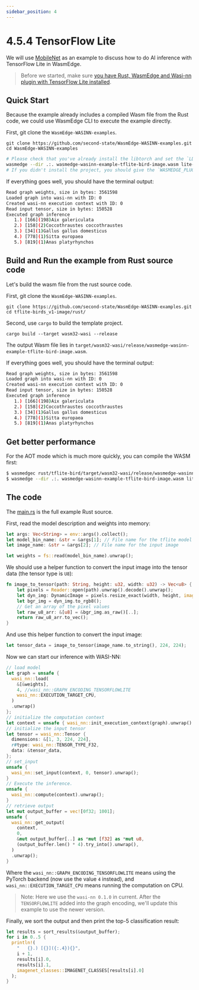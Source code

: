 ```yaml
---
sidebar_position: 4
---
```


# 4.5.4 TensorFlow Lite

We will use [MobileNet](https://github.com/second-state/WasmEdge-WASINN-examples/tree/master/tflite-birds_v1-image) as an example to discuss how to do AI inference with TensorFlow Lite in WasmEdge.

> Before we started, make sure [you have Rust, WasmEdge and Wasi-nn plugin with TensorFlow Lite installed](/book/docs/rust/setup.md).

## Quick Start

Because the example already includes a compiled Wasm file from the Rust code, we could use WasmEdge CLI to execute the example directly.

First, git clone the `WasmEdge-WASINN-examples`.

```
git clone https://github.com/second-state/WasmEdge-WASINN-examples.git
cd WasmEdge-WASINN-examples
```

```bash
# Please check that you've already install the libtorch and set the `LD_LIBRARY_PATH`.
wasmedge --dir .:. wasmedge-wasinn-example-tflite-bird-image.wasm lite-model_aiy_vision_classifier_birds_V1_3.tflite bird.jpg
# If you didn't install the project, you should give the `WASMEDGE_PLUGIN_PATH` environment variable for specifying the WASI-NN plugin path.
```

If everything goes well, you should have the terminal output:

```bash
Read graph weights, size in bytes: 3561598
Loaded graph into wasi-nn with ID: 0
Created wasi-nn execution context with ID: 0
Read input tensor, size in bytes: 150528
Executed graph inference
   1.) [166](198)Aix galericulata
   2.) [158](2)Coccothraustes coccothraustes
   3.) [34](1)Gallus gallus domesticus
   4.) [778](1)Sitta europaea
   5.) [819](1)Anas platyrhynchos
```


## Build and Run the example from Rust source code

Let's build the wasm file from the rust source code.

First, git clone the `WasmEdge-WASINN-examples`.

```
git clone https://github.com/second-state/WasmEdge-WASINN-examples.git
cd tflite-birds_v1-image/rust/
```

Second, use `cargo` to build the template project.

```
cargo build --target wasm32-wasi --release
```

The output Wasm file lies in `target/wasm32-wasi/release/wasmedge-wasinn-example-tflite-bird-image.wasm`.

If everything goes well, you should have the terminal output:

```bash
Read graph weights, size in bytes: 3561598
Loaded graph into wasi-nn with ID: 0
Created wasi-nn execution context with ID: 0
Read input tensor, size in bytes: 150528
Executed graph inference
   1.) [166](198)Aix galericulata
   2.) [158](2)Coccothraustes coccothraustes
   3.) [34](1)Gallus gallus domesticus
   4.) [778](1)Sitta europaea
   5.) [819](1)Anas platyrhynchos
```



## Get better performance

For the AOT mode which is much more quickly, you can compile the WASM first:

```bash
$ wasmedgec rust/tflite-bird/target/wasm32-wasi/release/wasmedge-wasinn-example-tflite-bird-image.wasm wasmedge-wasinn-example-tflite-bird-image.wasm
$ wasmedge --dir .:. wasmedge-wasinn-example-tflite-bird-image.wasm lite-model_aiy_vision_classifier_birds_V1_3.tflite bird.jpg
```




## The code

The [main.rs](https://github.com/second-state/WasmEdge-WASINN-examples/blob/master/tflite-birds_v1-image/rust/tflite-bird/src/main.rs) is the full example Rust source.

First, read the model description and weights into memory:

```rust
let args: Vec<String> = env::args().collect();
let model_bin_name: &str = &args[1]; // File name for the tflite model
let image_name: &str = &args[2]; // File name for the input image

let weights = fs::read(model_bin_name).unwrap();
```

We should use a helper function to convert the input image into the tensor data (the tensor type is `U8`):

```rust
fn image_to_tensor(path: String, height: u32, width: u32) -> Vec<u8> {
    let pixels = Reader::open(path).unwrap().decode().unwrap();
    let dyn_img: DynamicImage = pixels.resize_exact(width, height, image::imageops::Triangle);
    let bgr_img = dyn_img.to_rgb8();
    // Get an array of the pixel values
    let raw_u8_arr: &[u8] = &bgr_img.as_raw()[..];
    return raw_u8_arr.to_vec();
}
```

And use this helper function to convert the input image:

```rust
let tensor_data = image_to_tensor(image_name.to_string(), 224, 224);
```

Now we can start our inference with WASI-NN:

```rust
// load model
let graph = unsafe {
  wasi_nn::load(
    &[&weights],
    4, //wasi_nn::GRAPH_ENCODING_TENSORFLOWLITE
    wasi_nn::EXECUTION_TARGET_CPU,
  )
  .unwrap()
};
// initialize the computation context
let context = unsafe { wasi_nn::init_execution_context(graph).unwrap() };
// initialize the input tensor
let tensor = wasi_nn::Tensor {
  dimensions: &[1, 3, 224, 224],
  r#type: wasi_nn::TENSOR_TYPE_F32,
  data: &tensor_data,
};
// set_input
unsafe {
  wasi_nn::set_input(context, 0, tensor).unwrap();
}
// Execute the inference.
unsafe {
  wasi_nn::compute(context).unwrap();
}
// retrieve output
let mut output_buffer = vec![0f32; 1001];
unsafe {
  wasi_nn::get_output(
    context,
    0,
    &mut output_buffer[..] as *mut [f32] as *mut u8,
    (output_buffer.len() * 4).try_into().unwrap(),
  )
  .unwrap();
}
```

Where the `wasi_nn::GRAPH_ENCODING_TENSORFLOWLITE` means using the PyTorch backend (now use the value `4` instead), and `wasi_nn::EXECUTION_TARGET_CPU` means running the computation on CPU.

> Note: Here we use the `wasi-nn 0.1.0` in current. After the `TENSORFLOWLITE` added into the graph encoding, we'll update this example to use the newer version.

Finally, we sort the output and then print the top-5 classification result:

```rust
let results = sort_results(&output_buffer);
for i in 0..5 {
  println!(
    "   {}.) [{}]({:.4}){}",
    i + 1,
    results[i].0,
    results[i].1,
    imagenet_classes::IMAGENET_CLASSES[results[i].0]
  );
}
```


